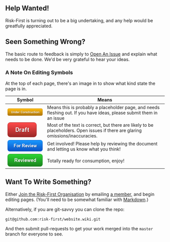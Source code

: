 ## Help Wanted!

Risk-First is turning out to be a big undertaking, and any help would be greatfully appreciated.  

## Seen Something Wrong?

The basic route to feedback is simply to [Open An Issue](https://github.com/risk-first/website/issues) and explain what needs to be done.  We'd be very grateful to hear your ideas.

### A Note On Editing Symbols

At the top of each page, there's an image in to show what kind state the page is in.  

|Symbol                     |Means                         |
|---------------------------|------------------------------|
|![Under Construction](images/state/uc.png)|Means this is probably a placeholder page, and needs fleshing out.  If you have ideas, please submit them in an issue|
|![Draft](images/state/draft.png) |Most of the text is correct, but there are likely to be placeholders.   Open issues if there are glaring omissions/inaccuracies.|
|![For Review](images/state/for-review.png)|Get involved!  Please help by reviewing the document and letting us know what you think!|
|![Reviewed](images/state/reviewed.png)|Totally ready for consumption, enjoy!|


## Want To Write Something?

Either [Join the Risk-First Organisation](https://github.com/risk-first) by emailing [a member](https://github.com/robmoffat), and begin editing pages.  (You'll need to be somewhat familiar with [Markdown](https://github.github.com/gfm/).)

Alternatively, if you are git-savvy you can clone the repo:

```
git@github.com:risk-first/website.wiki.git
``` 

And then submit pull-requests to get your work merged into the `master` branch for everyone to see.
